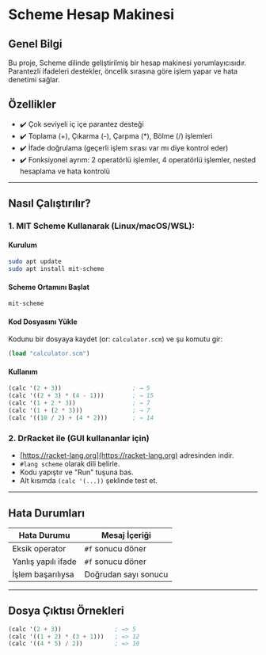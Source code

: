 # Scheme Hesap Makinesi

## Genel Bilgi

Bu proje, Scheme dilinde geliştirilmiş bir hesap makinesi yorumlayıcısıdır. Parantezli ifadeleri destekler, öncelik sırasına göre işlem yapar ve hata denetimi sağlar.

## Özellikler

- ✔️ Çok seviyeli iç içe parantez desteği
- ✔️ Toplama (+), Çıkarma (-), Çarpma (\*), Bölme (/) işlemleri
- ✔️ İfade doğrulama (geçerli işlem sırası var mı diye kontrol eder)
- ✔️ Fonksiyonel ayrım: 2 operatörlü işlemler, 4 operatörlü işlemler, nested hesaplama ve hata kontrolü

---

## Nasıl Çalıştırılır?

### 1. MIT Scheme Kullanarak (Linux/macOS/WSL):

#### Kurulum

```bash
sudo apt update
sudo apt install mit-scheme
```

#### Scheme Ortamını Başlat

```bash
mit-scheme
```

#### Kod Dosyasını Yükle

Kodunu bir dosyaya kaydet (or: `calculator.scm`) ve şu komutu gir:

```scheme
(load "calculator.scm")
```

#### Kullanım

```scheme
(calc '(2 + 3))                    ; → 5
(calc '((2 + 3) * (4 - 1)))        ; → 15
(calc '(1 + 2 * 3))                ; → 7
(calc '(1 + (2 * 3)))              ; → 7
(calc '((10 / 2) + (4 * 2)))       ; → 14
```

### 2. DrRacket ile (GUI kullananlar için)

- [https://racket-lang.org](https://racket-lang.org) adresinden indir.
- `#lang scheme` olarak dili belirle.
- Kodu yapıştır ve "Run" tuşuna bas.
- Alt kısımda `(calc '(...))` şeklinde test et.

---

## Hata Durumları

| Hata Durumu         | Mesaj İçeriği        |
| ------------------- | -------------------- |
| Eksik operator      | `#f` sonucu döner    |
| Yanlış yapılı ifade | `#f` sonucu döner    |
| İşlem başarılıysa   | Doğrudan sayı sonucu |

---

## Dosya Çıktısı Örnekleri

```scheme
(calc '(2 + 3))               ; => 5
(calc '((1 + 2) * (3 + 1)))   ; => 12
(calc '((4 * 5) / 2))         ; => 10
```
